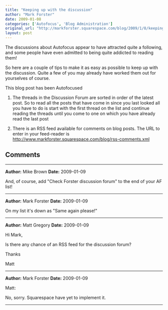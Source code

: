 ```yaml
---
title: "Keeping up with the discussion"
author: "Mark Forster"
date: 2009-01-08
categories: ['Autofocus', 'Blog Administration']
original_url: "http://markforster.squarespace.com/blog/2009/1/8/keeping-up-with-the-discussion.html"
layout: post
---
```


The discussions about Autofocus appear to have attracted quite a following, and some people have even admitted to being quite addicted to reading them!

So here are a couple of tips to make it as easy as possible to keep up with the discussion. Quite a few of you may already have worked them out for yourselves of course.

This blog post has been Autofocused

1. The threads in the Discussion Forum are sorted in order of the latest post. So to read all the posts that have come in since you last looked all you have to do is start with the first thread on the list and continue reading the threads until you come to one on which you have already read the last post

2. There is an RSS feed available for comments on blog posts. The URL to enter in your feed-reader is http://www.markforster.squarespace.com/blog/rss-comments.xml


## Comments

---

**Author:** Mike Brown
**Date:** 2009-01-09

And, of course, add "Check Forster discussion forum" to the end of your AF list!

---

**Author:** Mark Forster
**Date:** 2009-01-09

On my list it's down as "Same again please!"

---

**Author:** Matt Gregory
**Date:** 2009-01-09

Hi Mark,  
  
Is there any chance of an RSS feed for the discussion forum?  
  
Thanks  
  
Matt

---

**Author:** Mark Forster
**Date:** 2009-01-09

Matt:  
  
No, sorry. Squarespace have yet to implement it.

---

